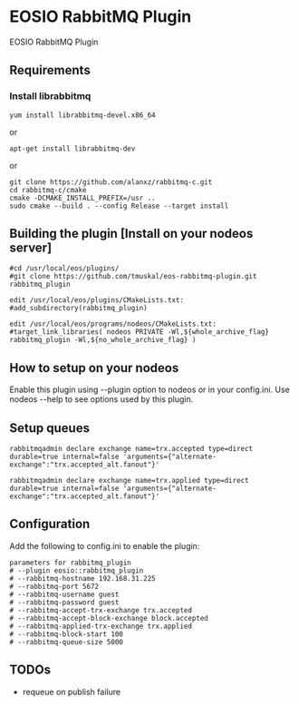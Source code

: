 # EOSIO RabbitMQ Plugin 
EOSIO RabbitMQ Plugin

## Requirements
###  Install librabbitmq
```
yum install librabbitmq-devel.x86_64
```
or
```
apt-get install librabbitmq-dev
```
or
```
git clone https://github.com/alanxz/rabbitmq-c.git
cd rabbitmq-c/cmake
cmake -DCMAKE_INSTALL_PREFIX=/usr ..
sudo cmake --build . --config Release --target install
```

## Building the plugin [Install on your nodeos server]
```
#cd /usr/local/eos/plugins/
#git clone https://github.com/tmuskal/eos-rabbitmq-plugin.git rabbitmq_plugin

edit /usr/local/eos/plugins/CMakeLists.txt:
#add_subdirectory(rabbitmq_plugin)

edit /usr/local/eos/programs/nodeos/CMakeLists.txt:
#target_link_libraries( nodeos PRIVATE -Wl,${whole_archive_flag} rabbitmq_plugin -Wl,${no_whole_archive_flag} )
```
## How to setup on your nodeos
Enable this plugin using --plugin option to nodeos or in your config.ini. Use nodeos --help to see options used by this plugin.

## Setup queues
```
rabbitmqadmin declare exchange name=trx.accepted type=direct durable=true internal=false 'arguments={"alternate-exchange":"trx.accepted_alt.fanout"}'

rabbitmqadmin declare exchange name=trx.applied type=direct durable=true internal=false 'arguments={"alternate-exchange":"trx.accepted_alt.fanout"}'
```
## Configuration
Add the following to config.ini to enable the plugin:
```
parameters for rabbitmq_plugin
# --plugin eosio::rabbitmq_plugin
# --rabbitmq-hostname 192.168.31.225
# --rabbitmq-port 5672
# --rabbitmq-username guest
# --rabbitmq-password guest
# --rabbitmq-accept-trx-exchange trx.accepted
# --rabbitmq-accept-block-exchange block.accepted
# --rabbitmq-applied-trx-exchange trx.applied
# --rabbitmq-block-start 100
# --rabbitmq-queue-size 5000
```

## TODOs
* requeue on publish failure
